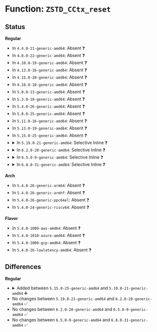 # Function: <code>ZSTD_CCtx_reset</code>

## Status
<b>Regular</b>
<ul>
<li>
In <code>4.4.0-21-generic-amd64</code>: Absent ❓
</li>
<li>
In <code>4.8.0-22-generic-amd64</code>: Absent ❓
</li>
<li>
In <code>4.10.0-19-generic-amd64</code>: Absent ❓
</li>
<li>
In <code>4.13.0-16-generic-amd64</code>: Absent ❓
</li>
<li>
In <code>4.15.0-20-generic-amd64</code>: Absent ❓
</li>
<li>
In <code>4.18.0-10-generic-amd64</code>: Absent ❓
</li>
<li>
In <code>5.0.0-13-generic-amd64</code>: Absent ❓
</li>
<li>
In <code>5.3.0-18-generic-amd64</code>: Absent ❓
</li>
<li>
In <code>5.4.0-26-generic-amd64</code>: Absent ❓
</li>
<li>
In <code>5.8.0-25-generic-amd64</code>: Absent ❓
</li>
<li>
In <code>5.11.0-16-generic-amd64</code>: Absent ❓
</li>
<li>
In <code>5.13.0-19-generic-amd64</code>: Absent ❓
</li>
<li>
In <code>5.15.0-25-generic-amd64</code>: Absent ❓
</li>
<li>
<details>
<summary>In <code>5.19.0-21-generic-amd64</code>: Selective Inline ❓</summary>

```c
size_t ZSTD_CCtx_reset(ZSTD_CCtx * cctx, ZSTD_ResetDirective reset)
```

```json
{
  "name": "ZSTD_CCtx_reset",
  "collision_type": "Unique Global",
  "inline_type": "Selective",
  "funcs": [
    {
      "addr": 18446744071586300777,
      "name": "ZSTD_CCtx_reset",
      "external": true,
      "loc": "lib/zstd/compress/zstd_compress.c:1025",
      "file": "lib/zstd/compress/zstd_compress.c",
      "inline": "not declared, inlined",
      "caller_inline": [
        "lib/zstd/compress/zstd_compress.c:ZSTD_compress2",
        "lib/zstd/compress/zstd_compress.c:ZSTD_compressStream_generic",
        "lib/zstd/compress/zstd_compress.c:ZSTD_compressStream_generic",
        "lib/zstd/compress/zstd_compress.c:ZSTD_initCStream",
        "lib/zstd/compress/zstd_compress.c:ZSTD_initCStream_srcSize",
        "lib/zstd/compress/zstd_compress.c:ZSTD_initCStream_usingDict",
        "lib/zstd/compress/zstd_compress.c:ZSTD_initCStream_advanced",
        "lib/zstd/compress/zstd_compress.c:ZSTD_initCStream_usingCDict",
        "lib/zstd/compress/zstd_compress.c:ZSTD_initCStream_usingCDict_advanced",
        "lib/zstd/compress/zstd_compress.c:ZSTD_initCStream_internal",
        "lib/zstd/compress/zstd_compress.c:ZSTD_resetCStream",
        "lib/zstd/compress/zstd_compress.c:ZSTD_createCCtx_advanced",
        "lib/zstd/compress/zstd_compress.c:ZSTD_createCCtx_advanced"
      ],
      "caller_func": [
        "lib/zstd/zstd_compress_module.c:zstd_init_cstream",
        "lib/zstd/zstd_compress_module.c:zstd_compress_cctx"
      ]
    }
  ],
  "symbols": [
    {
      "addr": 18446744071586293296,
      "name": "ZSTD_CCtx_reset",
      "section": ".text",
      "bind": "STB_GLOBAL",
      "size": 197
    }
  ]
}
```
</details>
</li>
<li>
<details>
<summary>In <code>6.2.0-20-generic-amd64</code>: Selective Inline ❓</summary>

```c
size_t ZSTD_CCtx_reset(ZSTD_CCtx * cctx, ZSTD_ResetDirective reset)
```

```json
{
  "name": "ZSTD_CCtx_reset",
  "collision_type": "Unique Global",
  "inline_type": "Selective",
  "funcs": [
    {
      "addr": 18446744071587306425,
      "name": "ZSTD_CCtx_reset",
      "external": true,
      "loc": "lib/zstd/compress/zstd_compress.c:1142",
      "file": "lib/zstd/compress/zstd_compress.c",
      "inline": "not declared, inlined",
      "caller_inline": [
        "lib/zstd/compress/zstd_compress.c:ZSTD_compress2",
        "lib/zstd/compress/zstd_compress.c:ZSTD_compressStream_generic",
        "lib/zstd/compress/zstd_compress.c:ZSTD_compressStream_generic",
        "lib/zstd/compress/zstd_compress.c:ZSTD_initCStream",
        "lib/zstd/compress/zstd_compress.c:ZSTD_initCStream_srcSize",
        "lib/zstd/compress/zstd_compress.c:ZSTD_initCStream_usingDict",
        "lib/zstd/compress/zstd_compress.c:ZSTD_initCStream_advanced",
        "lib/zstd/compress/zstd_compress.c:ZSTD_initCStream_usingCDict",
        "lib/zstd/compress/zstd_compress.c:ZSTD_initCStream_usingCDict_advanced",
        "lib/zstd/compress/zstd_compress.c:ZSTD_initCStream_internal",
        "lib/zstd/compress/zstd_compress.c:ZSTD_resetCStream",
        "lib/zstd/compress/zstd_compress.c:ZSTD_createCCtx_advanced",
        "lib/zstd/compress/zstd_compress.c:ZSTD_createCCtx_advanced"
      ],
      "caller_func": [
        "lib/zstd/zstd_compress_module.c:zstd_reset_cstream",
        "lib/zstd/zstd_compress_module.c:zstd_init_cstream",
        "lib/zstd/zstd_compress_module.c:zstd_compress_cctx"
      ]
    }
  ],
  "symbols": [
    {
      "addr": 18446744071587298544,
      "name": "ZSTD_CCtx_reset",
      "section": ".text",
      "bind": "STB_GLOBAL",
      "size": 197
    }
  ]
}
```
</details>
</li>
<li>
<details>
<summary>In <code>6.5.0-9-generic-amd64</code>: Selective Inline ❓</summary>

```c
size_t ZSTD_CCtx_reset(ZSTD_CCtx * cctx, ZSTD_ResetDirective reset)
```

```json
{
  "name": "ZSTD_CCtx_reset",
  "collision_type": "Unique Global",
  "inline_type": "Selective",
  "funcs": [
    {
      "addr": 18446744071587571369,
      "name": "ZSTD_CCtx_reset",
      "external": true,
      "loc": "lib/zstd/compress/zstd_compress.c:1142",
      "file": "lib/zstd/compress/zstd_compress.c",
      "inline": "not declared, inlined",
      "caller_inline": [
        "lib/zstd/compress/zstd_compress.c:ZSTD_compress2",
        "lib/zstd/compress/zstd_compress.c:ZSTD_compressStream_generic",
        "lib/zstd/compress/zstd_compress.c:ZSTD_compressStream_generic",
        "lib/zstd/compress/zstd_compress.c:ZSTD_initCStream",
        "lib/zstd/compress/zstd_compress.c:ZSTD_initCStream_srcSize",
        "lib/zstd/compress/zstd_compress.c:ZSTD_initCStream_usingDict",
        "lib/zstd/compress/zstd_compress.c:ZSTD_initCStream_advanced",
        "lib/zstd/compress/zstd_compress.c:ZSTD_initCStream_usingCDict",
        "lib/zstd/compress/zstd_compress.c:ZSTD_initCStream_usingCDict_advanced",
        "lib/zstd/compress/zstd_compress.c:ZSTD_initCStream_internal",
        "lib/zstd/compress/zstd_compress.c:ZSTD_resetCStream",
        "lib/zstd/compress/zstd_compress.c:ZSTD_createCCtx_advanced",
        "lib/zstd/compress/zstd_compress.c:ZSTD_createCCtx_advanced"
      ],
      "caller_func": [
        "lib/zstd/zstd_compress_module.c:zstd_reset_cstream",
        "lib/zstd/zstd_compress_module.c:zstd_init_cstream",
        "lib/zstd/zstd_compress_module.c:zstd_compress_cctx"
      ]
    }
  ],
  "symbols": [
    {
      "addr": 18446744071587563472,
      "name": "ZSTD_CCtx_reset",
      "section": ".text",
      "bind": "STB_GLOBAL",
      "size": 197
    }
  ]
}
```
</details>
</li>
<li>
<details>
<summary>In <code>6.8.0-31-generic-amd64</code>: Selective Inline ❓</summary>

```c
size_t ZSTD_CCtx_reset(ZSTD_CCtx * cctx, ZSTD_ResetDirective reset)
```

```json
{
  "name": "ZSTD_CCtx_reset",
  "collision_type": "Unique Global",
  "inline_type": "Selective",
  "funcs": [
    {
      "addr": 18446744071587906153,
      "name": "ZSTD_CCtx_reset",
      "external": true,
      "loc": "lib/zstd/compress/zstd_compress.c:1142",
      "file": "lib/zstd/compress/zstd_compress.c",
      "inline": "not declared, inlined",
      "caller_inline": [
        "lib/zstd/compress/zstd_compress.c:ZSTD_compress2",
        "lib/zstd/compress/zstd_compress.c:ZSTD_compressStream_generic",
        "lib/zstd/compress/zstd_compress.c:ZSTD_compressStream_generic",
        "lib/zstd/compress/zstd_compress.c:ZSTD_initCStream",
        "lib/zstd/compress/zstd_compress.c:ZSTD_initCStream_srcSize",
        "lib/zstd/compress/zstd_compress.c:ZSTD_initCStream_usingDict",
        "lib/zstd/compress/zstd_compress.c:ZSTD_initCStream_advanced",
        "lib/zstd/compress/zstd_compress.c:ZSTD_initCStream_usingCDict",
        "lib/zstd/compress/zstd_compress.c:ZSTD_initCStream_usingCDict_advanced",
        "lib/zstd/compress/zstd_compress.c:ZSTD_initCStream_internal",
        "lib/zstd/compress/zstd_compress.c:ZSTD_resetCStream",
        "lib/zstd/compress/zstd_compress.c:ZSTD_createCCtx_advanced",
        "lib/zstd/compress/zstd_compress.c:ZSTD_createCCtx_advanced"
      ],
      "caller_func": [
        "lib/zstd/zstd_compress_module.c:zstd_reset_cstream",
        "lib/zstd/zstd_compress_module.c:zstd_init_cstream",
        "lib/zstd/zstd_compress_module.c:zstd_compress_cctx"
      ]
    }
  ],
  "symbols": [
    {
      "addr": 18446744071587898256,
      "name": "ZSTD_CCtx_reset",
      "section": ".text",
      "bind": "STB_GLOBAL",
      "size": 197
    }
  ]
}
```
</details>
</li>
</ul>
<b>Arch</b>
<ul>
<li>
In <code>5.4.0-26-generic-arm64</code>: Absent ❓
</li>
<li>
In <code>5.4.0-26-generic-armhf</code>: Absent ❓
</li>
<li>
In <code>5.4.0-26-generic-ppc64el</code>: Absent ❓
</li>
<li>
In <code>5.4.0-24-generic-riscv64</code>: Absent ❓
</li>
</ul>
<b>Flavor</b>
<ul>
<li>
In <code>5.4.0-1009-aws-amd64</code>: Absent ❓
</li>
<li>
In <code>5.4.0-1010-azure-amd64</code>: Absent ❓
</li>
<li>
In <code>5.4.0-1009-gcp-amd64</code>: Absent ❓
</li>
<li>
In <code>5.4.0-26-lowlatency-amd64</code>: Absent ❓
</li>
</ul>

## Differences
<b>Regular</b>
<ul>
<li>
<details>
<summary>Added between <code>5.15.0-25-generic-amd64</code> and <code>5.19.0-21-generic-amd64</code> ➕</summary>

```c
size_t ZSTD_CCtx_reset(ZSTD_CCtx * cctx, ZSTD_ResetDirective reset)
```
</details>
</li>
<li>
No changes between <code>5.19.0-21-generic-amd64</code> and <code>6.2.0-20-generic-amd64</code> ✅
</li>
<li>
No changes between <code>6.2.0-20-generic-amd64</code> and <code>6.5.0-9-generic-amd64</code> ✅
</li>
<li>
No changes between <code>6.5.0-9-generic-amd64</code> and <code>6.8.0-31-generic-amd64</code> ✅
</li>
</ul>
